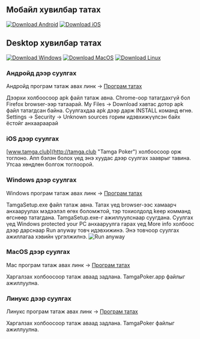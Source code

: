 ## Мобайл хувилбар татах

[![Download Android](https://raw.githubusercontent.com/tamgapoker/tamgapoker.github.io/master/images/android-64.png "Download Android")](https://drive.google.com/file/d/1LJkfhP9XnPxHYqLKiZ3W-TyJNZaQpS0_/view?usp=sharing "Download Android")
[![Download iOS](https://raw.githubusercontent.com/tamgapoker/tamgapoker.github.io/master/images/ios-64.png "Download iOS")](http://tamga.club "Download iOS")

## Desktop хувилбар татах

[![Download Windows](https://raw.githubusercontent.com/tamgapoker/tamgapoker.github.io/master/images/windows-64.png "Download Windows")](https://drive.google.com/file/d/1UWgFomwuzIa8cW8c61cKcOFWWI_E-tmS/view?usp=sharing "Download Windows")
[![Download MacOS](https://raw.githubusercontent.com/tamgapoker/tamgapoker.github.io/master/images/macos-64.png "Download MacOS")](https://drive.google.com/file/d/1vh5_YOYVLIPqDaY31tCsPMv3oHR9_lWX/view?usp=sharing "Download MacOS")
[![Download Linux](https://raw.githubusercontent.com/tamgapoker/tamgapoker.github.io/master/images/linux-64.png "Download Linux")](https://drive.google.com/file/d/1S7rnoCoYAkpe357-5TR3oWFVhZ6dkvPT/view?usp=sharing "Download Linux")





### Андройд дээр суулгах

  Андройд програм татаж авах линк -> [Програм татах](https://drive.google.com/file/d/1LJkfhP9XnPxHYqLKiZ3W-TyJNZaQpS0_/view?usp=sharing "Download Android")

  Дээрхи холбоосоор apk файл татаж авна. Chrome-оор татагдахгүй бол Firefox browser-ээр татаарай.
  My Files -> Download хавтас дотор apk файл татагдсан байна. Суулгахдаа apk дээр дарж INSTALL команд өгнө.
  Settings -> Security -> Unknown sources горим идэвхижүүлсэн байх ёстойг анхаараарай
  

### iOS дээр суулгах
  [www.tamga.club](http://tamga.club "Tamga Poker") холбоосоор орж тоглоно. 
  Апп бэлэн болох үед энэ хуудас дээр суулгах зааврыг тавина. Утсаа хөндлөн болгож тоглоорой.

### Windows дээр суулгах

  Windows програм татаж авах линк -> [Програм татах](https://drive.google.com/file/d/1UWgFomwuzIa8cW8c61cKcOFWWI_E-tmS/view?usp=sharing "Download Windows")

  TamgaSetup.exe файл татаж авна. Татах үед browser-ээc хамаарч анхааруулах мэдээлэл өгөх боломжтой, 
  тэр тохиолдолд keep комманд өгснөөр татагдана. TamgaSetup.exe-г ажиллуулснаар суугдана.
  Суулгах үед Windows protected your PC анхааруулга гарах үед More info холбоос дээр дарснаар 
  Run anyway товч идэвхижинэ. Энэ товчоор суулгах ажиллагаа хэвийн үргэлжилнэ.
  ![Run anyway](https://playmo.tv/cms/wp-content/uploads/2015/06/win-07.jpg)


### MacOS дээр суулгах

  Mac програм татаж авах линк -> [Програм татах](https://drive.google.com/file/d/1vh5_YOYVLIPqDaY31tCsPMv3oHR9_lWX/view?usp=sharing "Download MacOS")

  Харгалзах холбоосоор татаж аваад задлана. TamgaPoker.app файлыг ажиллуулна.

### Линукс дээр суулгах

  Линукс програм татаж авах линк -> [Програм татах](https://drive.google.com/file/d/1S7rnoCoYAkpe357-5TR3oWFVhZ6dkvPT/view?usp=sharing "Download Linux")

  Харгалзах холбоосоор татаж аваад задлана. TamgaPoker файлыг ажиллуулна.


